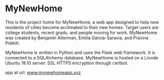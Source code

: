 # MyNewHome
This is the project home for MyNewHome, a web app designed to help new residents of cities become acclimated to their new homes. Target users are college students, recent grads, and people moving for work. MyNewHome was created by Benjamin Alterman, Emilia Garcia-Saravia, and Pravina Pidikiti.

MyNewHome is written in Python and uses the Flask web framework. It is connected to a SQLAlchemy database. MyNewHome is hosted on a Linode Ubuntu 18.10 server. SSL HTTPS encryption through certbot.

app at url: www.mynewhomeapp.xyz
